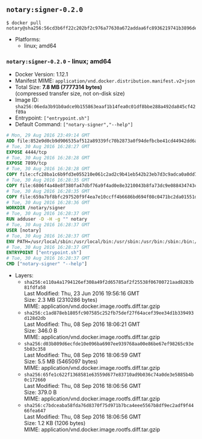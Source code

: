 ## `notary:signer-0.2.0`

```console
$ docker pull notary@sha256:56cd3b6ff22c202bf2c976a77630a672addaa6fc8936219741b3896de338a3d7
```

-	Platforms:
	-	linux; amd64

### `notary:signer-0.2.0` - linux; amd64

-	Docker Version: 1.12.1
-	Manifest MIME: `application/vnd.docker.distribution.manifest.v2+json`
-	Total Size: **7.8 MB (7777314 bytes)**  
	(compressed transfer size, not on-disk size)
-	Image ID: `sha256:06eda3b91b0adce9b155863eaaf1b14fea0c01df8bbe288a492da845cf42f89a`
-	Entrypoint: `["entrypoint.sh"]`
-	Default Command: `["notary-signer","--help"]`

```dockerfile
# Mon, 29 Aug 2016 23:49:14 GMT
ADD file:852e9d0cb9d906535af512a89339fc70b2873a0f94defbcbe41cd44942dd6ac8 in / 
# Tue, 30 Aug 2016 16:28:27 GMT
EXPOSE 4444/tcp
# Tue, 30 Aug 2016 16:28:28 GMT
EXPOSE 7899/tcp
# Tue, 30 Aug 2016 16:28:28 GMT
COPY file:cfc28ba1c6b9fd3e055210e061c2ad2c9b41eb542b23eb7d3c9adca0a0dd775d in /notary/signer/ 
# Tue, 30 Aug 2016 16:28:35 GMT
COPY file:6806f4a48e8f380fa47dbf76a9f4ad0e8e3210043b8fa73dc9e088434743cd79 in /notary/signer/ 
# Tue, 30 Aug 2016 16:28:35 GMT
COPY file:659a7bf8bfc297520f9f4ea7e10ccff4b6686bd694f08c0471bc2da01551deb8 in /notary/signer/ 
# Tue, 30 Aug 2016 16:28:36 GMT
WORKDIR /notary/signer
# Tue, 30 Aug 2016 16:28:37 GMT
RUN adduser -D -H -g "" notary
# Tue, 30 Aug 2016 16:28:37 GMT
USER [notary]
# Tue, 30 Aug 2016 16:28:37 GMT
ENV PATH=/usr/local/sbin:/usr/local/bin:/usr/sbin:/usr/bin:/sbin:/bin:/notary/signer
# Tue, 30 Aug 2016 16:28:37 GMT
ENTRYPOINT ["entrypoint.sh"]
# Tue, 30 Aug 2016 16:28:37 GMT
CMD ["notary-signer" "--help"]
```

-	Layers:
	-	`sha256:e110a4a1794126ef308a49f2d65785af2f25538f06700721aad8283b81fdfa58`  
		Last Modified: Thu, 23 Jun 2016 19:56:16 GMT  
		Size: 2.3 MB (2310286 bytes)  
		MIME: application/vnd.docker.image.rootfs.diff.tar.gzip
	-	`sha256:c1ad878eb1805fc907585c252fb75def27f64acef39ee34d1b339493d128d2db`  
		Last Modified: Thu, 08 Sep 2016 18:06:21 GMT  
		Size: 346.0 B  
		MIME: application/vnd.docker.image.rootfs.diff.tar.gzip
	-	`sha256:d03b809d6ecfde10e096ba6907ee939768aa00e86be67ef98265c93e5b03c358`  
		Last Modified: Thu, 08 Sep 2016 18:06:59 GMT  
		Size: 5.5 MB (5465097 bytes)  
		MIME: application/vnd.docker.image.rootfs.diff.tar.gzip
	-	`sha256:65fe1c622f1368581e63559d677e83710ad9b036c74a0de3e5885b4b0c172660`  
		Last Modified: Thu, 08 Sep 2016 18:06:56 GMT  
		Size: 379.0 B  
		MIME: application/vnd.docker.image.rootfs.diff.tar.gzip
	-	`sha256:c7bdceaba58fda76d8370f75d971b7bca4eee5567b8df9ec2adf9f4466fea647`  
		Last Modified: Thu, 08 Sep 2016 18:06:56 GMT  
		Size: 1.2 KB (1206 bytes)  
		MIME: application/vnd.docker.image.rootfs.diff.tar.gzip
